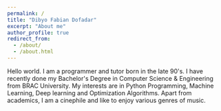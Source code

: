 ```yaml
---
permalink: /
title: "Dibyo Fabian Dofadar"
excerpt: "About me"
author_profile: true
redirect_from: 
  - /about/
  - /about.html
---
```


Hello world. I am a programmer and tutor born in the late 90's. I have recently done my Bachelor's Degree in Computer Science & Engineering from BRAC University. My interests are in Python Programming, Machine Learning, Deep learning and Optimization Algorithms. Apart from academics, I am a cinephile and like to enjoy various genres of music.
